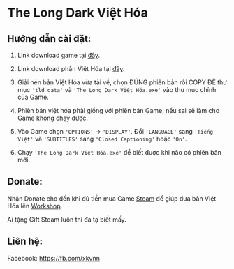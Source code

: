 # The Long Dark Việt Hóa

## Hướng dẫn cài đặt:
1. Link download game tại [đây](https://www.fshare.vn/folder/IUGGLEW5PV16).

2. Link download phần Việt Hóa tại [đây](https://github.com/xkvnn/The-Long-Dark-Viet-Hoa/archive/master.zip).

3. Giải nén bản Việt Hóa vừa tải về, chọn ĐÚNG phiên bản rồi COPY ĐÈ thư mục `'tld_data'` và `'The Long Dark Việt Hóa.exe'` vào thư mục chính của Game.

4. Phiên bản việt hóa phải giống với phiên bản Game, nếu sai sẽ làm cho Game không chạy được.

5. Vào Game chọn `'OPTIONS'` -> `'DISPLAY'`. Đổi `'LANGUAGE'` sang `'Tiếng Việt'` và `'SUBTITLES'` sang `'Closed Captioning'` hoặc `'On'`.

6. Chạy `'The Long Dark Việt Hóa.exe'` để biết được khi nào có phiên bản mới.

## Donate:
Nhận Donate cho đến khi đủ tiền mua Game [Steam](http://store.steampowered.com/app/305620/) để giúp đưa bản Việt Hóa lên [Workshop](http://steamcommunity.com/app/305620/workshop/).

Ai tặng Gift Steam luôn thì đa tạ biết mấy.

## Liên hệ:
Facebook: https://fb.com/xkvnn
